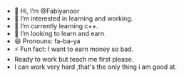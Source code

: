- 👋 Hi, I’m @Fabiyanoor
- 👀 I’m interested in learning and working.
- 🌱 I’m currently learning c++.
- 💞️ I’m looking to learn and earn.
- 😄 Pronouns: fa-ba-ya
- ⚡ Fun fact: I want to earn money so bad.
- Ready to work but teach me first please.
- I can work very hard ,that's the only thing i am good at.

<!---
Fabiyanoor/Fabiyanoor is a ✨ special ✨ repository because its `README.md` (this file) appears on your GitHub profile.
You can click the Preview link to take a look at your changes.
--->
